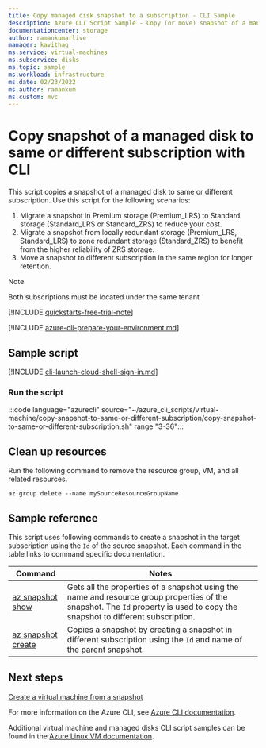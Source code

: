 ```yaml
---
title: Copy managed disk snapshot to a subscription - CLI Sample
description: Azure CLI Script Sample - Copy (or move) snapshot of a managed disk to same or different subscription with CLI
documentationcenter: storage
author: ramankumarlive
manager: kavithag
ms.service: virtual-machines
ms.subservice: disks
ms.topic: sample
ms.workload: infrastructure
ms.date: 02/23/2022
ms.author: ramankum
ms.custom: mvc
---
```


# Copy snapshot of a managed disk to same or different subscription with CLI

This script copies a snapshot of a managed disk to same or different subscription. Use this script for the following scenarios:

1. Migrate a snapshot in Premium storage (Premium_LRS) to Standard storage (Standard_LRS or Standard_ZRS) to reduce your cost.
1. Migrate a snapshot from locally redundant storage (Premium_LRS, Standard_LRS) to zone redundant storage (Standard_ZRS) to benefit from the higher reliability of ZRS storage.
1. Move a snapshot to different subscription in the same region for longer retention.

> [!NOTE]
> Both subscriptions must be located under the same tenant

[!INCLUDE [quickstarts-free-trial-note](../../../includes/quickstarts-free-trial-note.md)]

[!INCLUDE [azure-cli-prepare-your-environment.md](../../../includes/azure-cli-prepare-your-environment.md)]

## Sample script

[!INCLUDE [cli-launch-cloud-shell-sign-in.md](../../../includes/cli-launch-cloud-shell-sign-in.md)]

### Run the script

:::code language="azurecli" source="~/azure_cli_scripts/virtual-machine/copy-snapshot-to-same-or-different-subscription/copy-snapshot-to-same-or-different-subscription.sh" range "3-36":::

## Clean up resources

Run the following command to remove the resource group, VM, and all related resources.

```azurecli-interactive
az group delete --name mySourceResourceGroupName
```

## Sample reference

This script uses following commands to create a snapshot in the target subscription using the `Id` of the source snapshot. Each command in the table links to command specific documentation.

| Command | Notes |
|---|---|
| [az snapshot show](/cli/azure/snapshot) | Gets all the properties of a snapshot using the name and resource group properties of the snapshot. The `Id` property is used to copy the snapshot to different subscription.  |
| [az snapshot create](/cli/azure/snapshot) | Copies a snapshot by creating a snapshot in different subscription using the `Id` and name of the parent snapshot.  |

## Next steps

[Create a virtual machine from a snapshot](./virtual-machines-linux-cli-sample-create-vm-from-snapshot.md?toc=%2fazure%2fvirtual-machines%2flinux%2ftoc.json)

For more information on the Azure CLI, see [Azure CLI documentation](/cli/azure).

Additional virtual machine and managed disks CLI script samples can be found in the [Azure Linux VM documentation](../linux/cli-samples.md?toc=%2fazure%2fvirtual-machines%2flinux%2ftoc.json).
